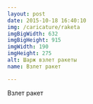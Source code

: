 ```yaml
---
layout: post
date: 2015-10-18 16:40:10
img: /caricature/raketa
imgBigWidth: 632
imgBigHeight: 915
imgWidth: 190
imgHeight: 275
alt: Шарж взлет ракеты
name: Взлет ракет

---
```


Взлет ракет


